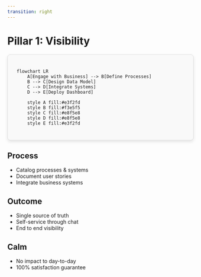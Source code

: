 ```yaml
---
transition: right
---
```


# Pillar 1: Visibility

<style scoped>
/* We are now applying the nicer visual styles to this container.
  Crucially, there is NO fixed height, so it will grow to fit the diagram.
*/
.mermaid-container {
  padding: 1.5rem;
  border: 1px solid #ddd;
  border-radius: 8px;
  background-color: #f9f9f9;
  box-shadow: 0 4px 8px rgba(0,0,0,0.1);
}
</style>

<div class="mermaid-container justify-center">

```mermaid
flowchart LR
    A[Engage with Business] --> B[Define Processes]
    B --> C[Design Data Model]
    C --> D[Integrate Systems]
    D --> E[Deploy Dashboard]

    style A fill:#e3f2fd
    style B fill:#f3e5f5
    style C fill:#e8f5e8
    style D fill:#e8f5e8
    style E fill:#e3f2fd
```
</div>

<div class="grid grid-cols-3 gap-6 mt-8">

<div class="space-y-6" v-click>

## Process
- Catalog processes & systems
- Document user stories
- Integrate business systems

</div>

<div class="space-y-6" v-click>

## Outcome
- Single source of truth
- Self-service through chat
- End to end visibility

</div>

<div class="space-y-6" v-click>

## Calm
- No impact to day-to-day
- 100% satisfaction guarantee

</div>

</div>